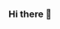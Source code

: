 ### Hi there 👋

<!--
**suilfly/suilfly** is a ✨ _special_ ✨ repository because its `README.md` (this file) appears on your GitHub profile.
Hi，欢迎来到我的GitHub，首先自我介绍一下

- 🌱 我是一名前端爱好者
- 😄 JS+CSS+HTML是我的左膀右臂
- 👯 Vue.js是我新认识的好朋友
- 👯 希望在GitHub上认识志同道合的伙伴~
- 💬 青岛大学软件工程-大三在读
- ⚡ 来了的话，不关注一下咩
-->
